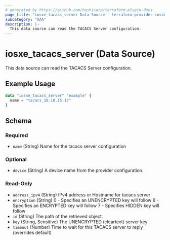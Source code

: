 ```yaml
---
# generated by https://github.com/hashicorp/terraform-plugin-docs
page_title: "iosxe_tacacs_server Data Source - terraform-provider-iosxe"
subcategory: "AAA"
description: |-
  This data source can read the TACACS Server configuration.
---
```


# iosxe_tacacs_server (Data Source)

This data source can read the TACACS Server configuration.

## Example Usage

```terraform
data "iosxe_tacacs_server" "example" {
  name = "tacacs_10.10.15.13"
}
```

<!-- schema generated by tfplugindocs -->
## Schema

### Required

- `name` (String) Name for the tacacs server configuration

### Optional

- `device` (String) A device name from the provider configuration.

### Read-Only

- `address_ipv4` (String) IPv4 address or Hostname for tacacs server
- `encryption` (String) 0 - Specifies an UNENCRYPTED key will follow 6 - Specifies an ENCRYPTED key will follow 7 - Specifies HIDDEN key will follow
- `id` (String) The path of the retrieved object.
- `key` (String, Sensitive) The UNENCRYPTED (cleartext) server key
- `timeout` (Number) Time to wait for this TACACS server to reply (overrides default)

